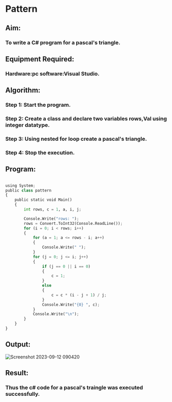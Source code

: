 # Pattern

## Aim:
### To write a C# program for a pascal's triangle.

## Equipment Required:
### Hardware:pc software:Visual Studio.

## Algorithm:
### Step 1: Start the program.

### Step 2: Create a class and declare two variables rows,Val using integer datatype.

### Step 3: Using nested for loop create a pascal's triangle.

### Step 4: Stop the execution.
## Program:
```python

using System;
public class pattern
{
    public static void Main()
    {
        int rows, c = 1, a, i, j;

        Console.Write("rows: ");
        rows = Convert.ToInt32(Console.ReadLine());
        for (i = 0; i < rows; i++)
        {
            for (a = 1; a <= rows - i; a++)
            {
                Console.Write(" ");
            }
            for (j = 0; j <= i; j++)
            {
                if (j == 0 || i == 0)
                {
                    c = 1;
                }
                else
                {
                    c = c * (i - j + 1) / j;
                }
                Console.Write("{0} ", c);
            }
            Console.Write("\n");
        }
    }
}
```
## Output:
![Screenshot 2023-09-12 090420](https://github.com/Leann4468/C-Pattern/assets/121165979/69bef528-d88c-47df-820e-f763086c1eca)

## Result:
### Thus the c# code for a pascal's traingle was executed successfully.
